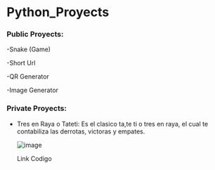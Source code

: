# Python_Proyects

### Public Proyects:

-Snake (Game)

-Short Url

-QR Generator

-Image Generator


### Private Proyects:

- Tres en Raya o Tateti:
  Es el clasico ta,te ti o tres en raya, el cual te contabiliza las derrotas, victoras y empates.

  ![image](https://github.com/user-attachments/assets/9b3cb672-e429-4cab-a84c-85afb07c3f3a)

  Link Codigo 
